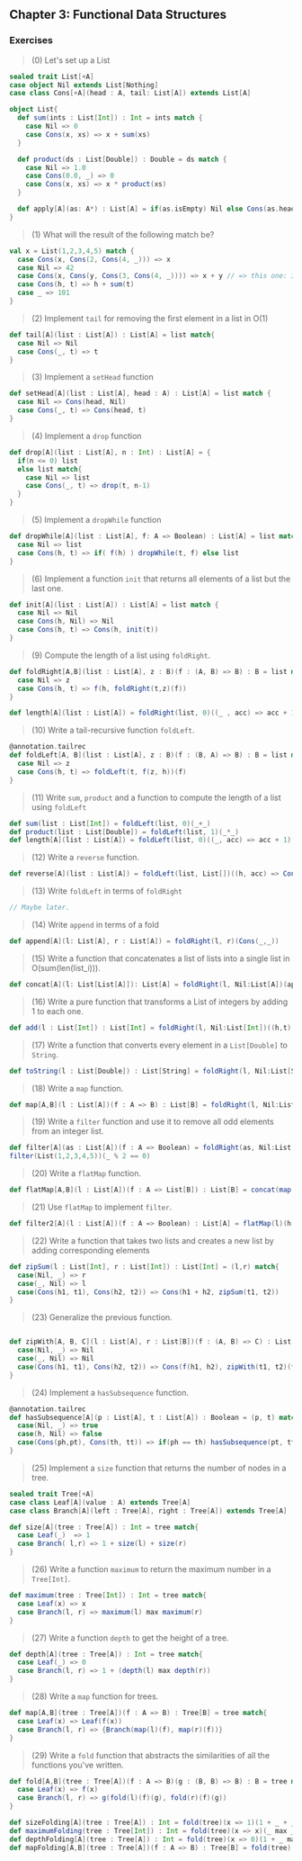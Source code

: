 ## Chapter 3: Functional Data Structures

### Exercises

>(0) Let's set up a List

```scala
sealed trait List[+A]
case object Nil extends List[Nothing]
case class Cons[+A](head : A, tail: List[A]) extends List[A]

object List{
  def sum(ints : List[Int]) : Int = ints match {
    case Nil => 0
    case Cons(x, xs) => x + sum(xs)
  }

  def product(ds : List[Double]) : Double = ds match {
    case Nil => 1.0
    case Cons(0.0, _) => 0
    case Cons(x, xs) => x * product(xs)
  }

  def apply[A](as: A*) : List[A] = if(as.isEmpty) Nil else Cons(as.head, apply(as.tail: _*))
}
```

>(1) What will the result of the following match be?

```scala
val x = List(1,2,3,4,5) match {
  case Cons(x, Cons(2, Cons(4, _))) => x
  case Nil => 42
  case Cons(x, Cons(y, Cons(3, Cons(4, _)))) => x + y // => this one: 3
  case Cons(h, t) => h + sum(t)
  case _ => 101
}
```

> (2) Implement `tail` for removing the first element in a list in O(1)

```scala
def tail[A](list : List[A]) : List[A] = list match{
  case Nil => Nil
  case Cons(_, t) => t
}
```

>(3) Implement a `setHead` function

```scala
def setHead[A](list : List[A], head : A) : List[A] = list match {
  case Nil => Cons(head, Nil)
  case Cons(_, t) => Cons(head, t)
}
```

>(4) Implement a `drop` function

```scala
def drop[A](list : List[A], n : Int) : List[A] = {
  if(n <= 0) list
  else list match{
    case Nil => list
    case Cons(_, t) => drop(t, n-1)
  }
}
```

> (5) Implement a `dropWhile` function

```scala
def dropWhile[A](list : List[A], f: A => Boolean) : List[A] = list match {
  case Nil => list
  case Cons(h, t) => if( f(h) ) dropWhile(t, f) else list
}
```

> (6) Implement a function `init` that returns all elements of a list but the last one.

```scala
def init[A](list : List[A]) : List[A] = list match {
  case Nil => Nil
  case Cons(h, Nil) => Nil
  case Cons(h, t) => Cons(h, init(t))
}
```

> (9) Compute the length of a list using `foldRight`.

```scala
def foldRight[A,B](list : List[A], z : B)(f : (A, B) => B) : B = list match {
  case Nil => z
  case Cons(h, t) => f(h, foldRight(t,z)(f))
}

def length[A](list : List[A]) = foldRight(list, 0)((_ , acc) => acc + 1)
```

> (10) Write a tail-recursive function  `foldLeft`.

```scala
@annotation.tailrec
def foldLeft[A, B](list : List[A], z : B)(f : (B, A) => B) : B = list match{
  case Nil => z
  case Cons(h, t) => foldLeft(t, f(z, h))(f)
}
```

> (11) Write `sum`, `product` and a function to compute the length of a list using `foldLeft`

```scala
def sum(list : List[Int]) = foldLeft(list, 0)(_+_)
def product(list : List[Double]) = foldLeft(list, 1)(_*_)
def length[A](list : List[A]) = foldLeft(list, 0)((_, acc) => acc + 1)
```

> (12) Write a `reverse` function.

```scala
def reverse[A](list : List[A]) = foldLeft(list, List[])((h, acc) => Cons(acc, h))
```
> (13) Write `foldLeft` in terms of `foldRight`

```scala
// Maybe later.
```

> (14) Write `append` in terms of a fold

```scala
def append[A](l: List[A], r : List[A]) = foldRight(l, r)(Cons(_,_))
```

> (15) Write a function that concatenates a list of lists into a single list in O(sum(len(list_i))).

```scala
def concat[A](l: List[List[A]]): List[A] = foldRight(l, Nil:List[A])(append)
```

> (16) Write a pure function that transforms a List of integers by adding 1 to each one.

```scala
def add(l : List[Int]) : List[Int] = foldRight(l, Nil:List[Int])((h,t) => Cons(h + 1, t))
```

> (17) Write a function that converts every element in a `List[Double]` to `String`.

```scala
def toString(l : List[Double]) : List[String] = foldRight(l, Nil:List[String])((h,t) => Cons(h.toString(), t))
```

> (18) Write a `map` function.

```scala
def map[A,B](l : List[A])(f : A => B) : List[B] = foldRight(l, Nil:List[B])((h,t) => Cons(f(h),t)) // Can you say stack overflow?
```

> (19) Write a `filter` function and use it to remove all odd elements from an integer list.

```scala
def filter[A](as : List[A])(f : A => Boolean) = foldRight(as, Nil:List[A])((h, t) => if(f(h)) Cons(h,t) else t)
filter(List(1,2,3,4,5))(_ % 2 == 0)
```

> (20) Write a `flatMap` function.

```scala
def flatMap[A,B](l : List[A])(f : A => List[B]) : List[B] = concat(map(l)(f))
```

> (21) Use `flatMap` to implement `filter`.

```scala
def filter2[A](l : List[A])(f : A => Boolean) : List[A] = flatMap(l)(h => if(f(h)) List(h) else Nil)
```

> (22) Write a function that takes two lists and creates a new list by adding corresponding elements

```scala
def zipSum(l : List[Int], r : List[Int]) : List[Int] = (l,r) match{
  case(Nil, _) => r
  case(_, Nil) => l
  case(Cons(h1, t1), Cons(h2, t2)) => Cons(h1 + h2, zipSum(t1, t2))
}
```

> (23) Generalize the previous function.

```scala

def zipWith[A, B, C](l : List[A], r : List[B])(f : (A, B) => C) : List[C] = (l,r) match{
  case(Nil, _) => Nil
  case(_, Nil) => Nil
  case(Cons(h1, t1), Cons(h2, t2)) => Cons(f(h1, h2), zipWith(t1, t2)(f))
}
```

> (24) Implement a `hasSubsequence` function.

```scala
@annotation.tailrec
def hasSubsequence[A](p : List[A], t : List[A]) : Boolean = (p, t) match {
  case(Nil, _) => true
  case(h, Nil) => false
  case(Cons(ph,pt), Cons(th, tt)) => if(ph == th) hasSubsequence(pt, tt) else hasSubsequence(Cons(ph, pt), tt)
}
```

> (25) Implement a `size` function that returns the number of nodes in a tree.

```scala
sealed trait Tree[+A]
case class Leaf[A](value : A) extends Tree[A]
case class Branch[A](left : Tree[A], right : Tree[A]) extends Tree[A]

def size[A](tree : Tree[A]) : Int = tree match{
  case Leaf(_)  => 1
  case Branch( l,r) => 1 + size(l) + size(r)
}
```

> (26) Write a function `maximum` to return the maximum number in a `Tree[Int]`.

```scala
def maximum(tree : Tree[Int]) : Int = tree match{
  case Leaf(x) => x
  case Branch(l, r) => maximum(l) max maximum(r)  
}
```

> (27) Write a function `depth` to get the height of a tree.

```scala
def depth[A](tree : Tree[A]) : Int = tree match{
  case Leaf(_) => 0
  case Branch(l, r) => 1 + (depth(l) max depth(r))  
}
```

> (28) Write a `map` function for trees.

```scala
def map[A,B](tree : Tree[A])(f : A => B) : Tree[B] = tree match{
  case Leaf(x) => Leaf(f(x))
  case Branch(l, r) => {Branch(map(l)(f), map(r)(f))}  
}
```

> (29) Write a `fold` function that abstracts the similarities of all the functions you've written.

```scala
def fold[A,B](tree : Tree[A])(f : A => B)(g : (B, B) => B) : B = tree match{
  case Leaf(x) => f(x)
  case Branch(l, r) => g(fold(l)(f)(g), fold(r)(f)(g))
}

def sizeFolding[A](tree : Tree[A]) : Int = fold(tree)(x => 1)(1 + _ + _)
def maximumFolding(tree : Tree[Int]) : Int = fold(tree)(x => x)(_ max _)
def depthFolding[A](tree : Tree[A]) : Int = fold(tree)(x => 0)(1 + _ max _)
def mapFolding[A,B](tree : Tree[A])(f : A => B) : Tree[B] = fold(tree)(x => Leaf(f(x)) : Tree[B])(Branch(_,_))
```
